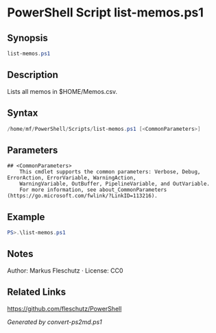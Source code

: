 # PowerShell Script list-memos.ps1

## Synopsis
```powershell
list-memos.ps1
```

## Description
Lists all memos in $HOME/Memos.csv.

## Syntax
```powershell
/home/mf/PowerShell/Scripts/list-memos.ps1 [<CommonParameters>]
```

## Parameters

```
## <CommonParameters>
    This cmdlet supports the common parameters: Verbose, Debug, ErrorAction, ErrorVariable, WarningAction, 
    WarningVariable, OutBuffer, PipelineVariable, and OutVariable.
    For more information, see about_CommonParameters (https://go.microsoft.com/fwlink/?LinkID=113216).
```

## Example
```powershell
PS>.\list-memos.ps1
```


## Notes
Author: Markus Fleschutz · License: CC0

## Related Links
https://github.com/fleschutz/PowerShell

*Generated by convert-ps2md.ps1*
